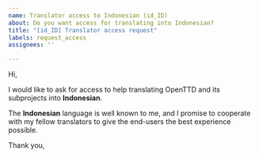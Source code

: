 ```yaml
---
name: Translator access to Indonesian (id_ID)
about: Do you want access for translating into Indonesian?
title: "[id_ID] Translator access request"
labels: request_access
assignees: ''

---
```


<!-- translator: id_ID -->
<!-- Please do not edit the header of this template. -->

Hi,

I would like to ask for access to help translating OpenTTD and its subprojects into **Indonesian**.

The **Indonesian** language is well known to me, and I promise to cooperate with my fellow translators to give the end-users the best experience possible.

<!-- Please do not edit the above message. Do feel free to add a personal note after this line. -->

Thank you,
